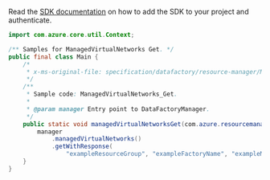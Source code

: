 Read the [SDK documentation](https://github.com/Azure/azure-sdk-for-java/blob/azure-resourcemanager-datafactory_1.0.0-beta.6/sdk/datafactory/azure-resourcemanager-datafactory/README.md) on how to add the SDK to your project and authenticate.

```java
import com.azure.core.util.Context;

/** Samples for ManagedVirtualNetworks Get. */
public final class Main {
    /*
     * x-ms-original-file: specification/datafactory/resource-manager/Microsoft.DataFactory/stable/2018-06-01/examples/ManagedVirtualNetworks_Get.json
     */
    /**
     * Sample code: ManagedVirtualNetworks_Get.
     *
     * @param manager Entry point to DataFactoryManager.
     */
    public static void managedVirtualNetworksGet(com.azure.resourcemanager.datafactory.DataFactoryManager manager) {
        manager
            .managedVirtualNetworks()
            .getWithResponse(
                "exampleResourceGroup", "exampleFactoryName", "exampleManagedVirtualNetworkName", null, Context.NONE);
    }
}
```
